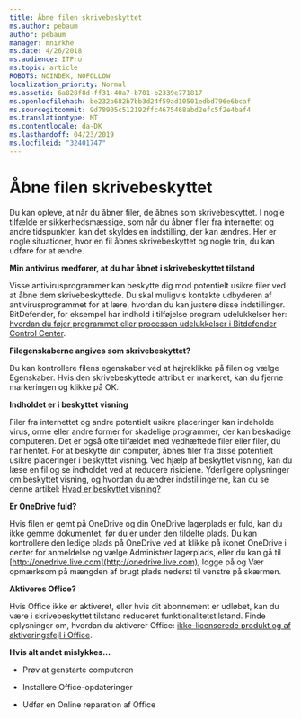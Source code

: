 ```yaml
---
title: Åbne filen skrivebeskyttet
ms.author: pebaum
author: pebaum
manager: mnirkhe
ms.date: 4/26/2018
ms.audience: ITPro
ms.topic: article
ROBOTS: NOINDEX, NOFOLLOW
localization_priority: Normal
ms.assetid: 6a828f8d-ff31-40a7-b701-b2339e771817
ms.openlocfilehash: be232b682b7bb3d24f59ad10501edbd796e6bcaf
ms.sourcegitcommit: 9d78905c512192ffc4675468abd2efc5f2e4baf4
ms.translationtype: MT
ms.contentlocale: da-DK
ms.lasthandoff: 04/23/2019
ms.locfileid: "32401747"
---
```

# <a name="file-open-read-only"></a>Åbne filen skrivebeskyttet

Du kan opleve, at når du åbner filer, de åbnes som skrivebeskyttet. I nogle tilfælde er sikkerhedsmæssige, som når du åbner filer fra internettet og andre tidspunkter, kan det skyldes en indstilling, der kan ændres. Her er nogle situationer, hvor en fil åbnes skrivebeskyttet og nogle trin, du kan udføre for at ændre.
  
 **Min antivirus medfører, at du har åbnet i skrivebeskyttet tilstand**
  
Visse antivirusprogrammer kan beskytte dig mod potentielt usikre filer ved at åbne dem skrivebeskyttede. Du skal muligvis kontakte udbyderen af antivirusprogrammet for at lære, hvordan du kan justere disse indstillinger. BitDefender, for eksempel har indhold i tilføjelse program udelukkelser her: [hvordan du føjer programmet eller processen udelukkelser i Bitdefender Control Center](https://www.bitdefender.com/support/how-to-add-application-or-process-exclusions-in-bitdefender-control-center-1119.mdl).
  
 **Filegenskaberne angives som skrivebeskyttet?**
  
Du kan kontrollere filens egenskaber ved at højreklikke på filen og vælge Egenskaber. Hvis den skrivebeskyttede attribut er markeret, kan du fjerne markeringen og klikke på OK.
  
 **Indholdet er i beskyttet visning**
  
Filer fra internettet og andre potentielt usikre placeringer kan indeholde virus, orme eller andre former for skadelige programmer, der kan beskadige computeren. Det er også ofte tilfældet med vedhæftede filer eller filer, du har hentet. For at beskytte din computer, åbnes filer fra disse potentielt usikre placeringer i beskyttet visning. Ved hjælp af beskyttet visning, kan du læse en fil og se indholdet ved at reducere risiciene. Yderligere oplysninger om beskyttet visning, og hvordan du ændrer indstillingerne, kan du se denne artikel: [Hvad er beskyttet visning?](https://support.office.com/article/d6f09ac7-e6b9-4495-8e43-2bbcdbcb6653)
  
 **Er OneDrive fuld?**
  
Hvis filen er gemt på OneDrive og din OneDrive lagerplads er fuld, kan du ikke gemme dokumentet, før du er under den tildelte plads. Du kan kontrollere den ledige plads på OneDrive ved at klikke på ikonet OneDrive i center for anmeldelse og vælge Administrer lagerplads, eller du kan gå til [http://onedrive.live.com](http://onedrive.live.com), logge på og Vær opmærksom på mængden af brugt plads nederst til venstre på skærmen.
  
 **Aktiveres Office?**
  
Hvis Office ikke er aktiveret, eller hvis dit abonnement er udløbet, kan du være i skrivebeskyttet tilstand reduceret funktionalitetstilstand. Finde oplysninger om, hvordan du aktiverer Office: [ikke-licenserede produkt og af aktiveringsfejl i Office](https://support.office.com/article/unlicensed-product-and-activation-errors-in-office-0d23d3c0-c19c-4b2f-9845-5344fedc4380).
  
 **Hvis alt andet mislykkes...**
  
- Prøv at genstarte computeren
    
- Installere Office-opdateringer
    
- Udfør en Online reparation af Office
    

